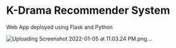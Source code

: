 # K-Drama Recommender System
Web App deployed using Flask and Python

![Uploading Screenshot 2022-01-05 at 11.03.24 PM.png…]()
